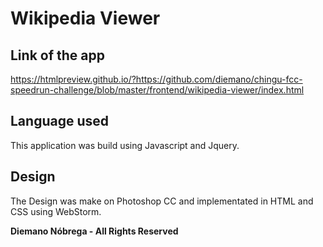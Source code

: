 # Wikipedia Viewer

## Link of the app

https://htmlpreview.github.io/?https://github.com/diemano/chingu-fcc-speedrun-challenge/blob/master/frontend/wikipedia-viewer/index.html

## Language used

This application was build using Javascript and Jquery.

## Design

The Design was make on Photoshop CC and implementated in HTML and CSS using WebStorm.

**Diemano Nóbrega - All Rights Reserved**
